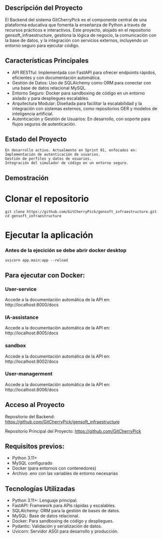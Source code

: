 ## Descripción del Proyecto

  El Backend del sistema GitCherryPick es el componente central de una plataforma educativa que fomenta la enseñanza de Python a través de recursos prácticos e interactivos. Este proyecto, alojado en el repositorio gensoft_infraestructure, gestiona la lógica de negocio, la comunicación con la base de datos, y la integración con servicios externos, incluyendo un entorno seguro para ejecutar código.

## Características Principales

* API RESTful: Implementada con FastAPI para ofrecer endpoints rápidos, eficientes y con documentación automática.
* Gestión de Datos: Uso de SQLAlchemy como ORM para conectar con una base de datos relacional MySQL.
* Entorno Seguro: Docker para sandboxing de código en un entorno aislado y para despliegues escalables.
* Arquitectura Modular: Diseñada para facilitar la escalabilidad y la integración con sistemas externos, como repositorios OER y modelos de inteligencia artificial.
* Autenticación y Gestión de Usuarios: En desarrollo, con soporte para flujos seguros de autenticación.

## Estado del Proyecto

	En desarrollo activo. Actualmente en Sprint 01, enfocados en:
	Implementación de autenticación de usuarios.
	Gestión de perfiles y datos de usuarios.
	Integración del simulador de código en un entorno seguro.

## Demostración

# Clonar el repositorio
	git clone https://github.com/GitCherryPick/gensoft_infraestructure.git
	cd gensoft_infraestructure


# Ejecutar la aplicación
### Antes de la ejecición se debe abrir docker desktop
	uvicorn app.main:app --reload

## Para ejecutar con Docker:
### User-service
Accede a la documentación automática de la API en:
 http://localhost:8000/docs

 ### IA-assistance
Accede a la documentación automática de la API en:
 http://localhost:8005/docs

 ### sandbox
Accede a la documentación automática de la API en:
 http://localhost:8002/docs

 ### User-managerment
Accede a la documentación automática de la API en:
 http://localhost:8006/docs


## Acceso al Proyecto
Repositorio del Backend:
 https://github.com/GitCherryPick/gensoft_infraestructure
 
Repositorio Principal del Proyecto:
 https://github.com/GitCherryPick
 
## Requisitos previos:
* Python 3.11+
* MySQL configurado
* Docker (para entornos con contenedores)
* Archivo .env con las variables de entorno necesarias

## Tecnologías Utilizadas
* Python 3.11+: Lenguaje principal.
* FastAPI: Framework para APIs rápidas y escalables.
* SQLAlchemy: ORM para la gestión de bases de datos.
* MySQL: Base de datos relacional.
* Docker: Para sandboxing de código y despliegues.
* Pydantic: Validación y serialización de datos.
* Uvicorn: Servidor ASGI para desarrollo y producción.

